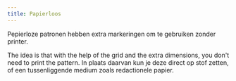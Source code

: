 ```yaml
---
title: Papierloos
---
```


Pepierloze patronen hebben extra markeringen om te gebruiken zonder printer.

The idea is that with the help of the grid and the extra dimensions, you don't need to print the pattern. In plaats daarvan kun je deze direct op stof zetten, of een tussenliggende medium zoals redactionele papier.
